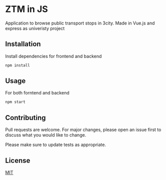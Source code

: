 # ZTM in JS

Application to browse public transport stops in 3city. Made in Vue.js and express as univeristy project

## Installation

Install dependencies for frontend and backend

```bash
npm install
```

## Usage

For both forntend and backend
```bash
npm start
```

## Contributing
Pull requests are welcome. For major changes, please open an issue first to discuss what you would like to change.

Please make sure to update tests as appropriate.

## License
[MIT](https://choosealicense.com/licenses/mit/)
